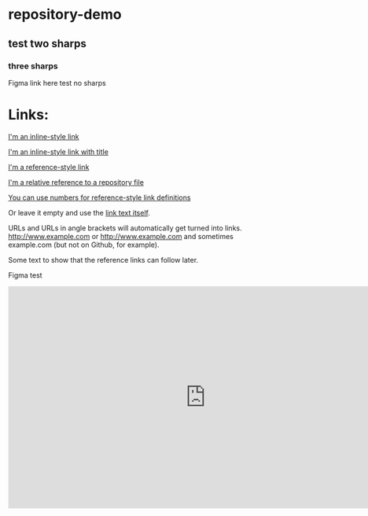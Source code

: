 # repository-demo
## test two sharps
### three sharps

Figma link here 
test no sharps


# Links:
[I'm an inline-style link](https://www.google.com)

[I'm an inline-style link with title](https://www.google.com "Google's Homepage")

[I'm a reference-style link][Arbitrary case-insensitive reference text]

[I'm a relative reference to a repository file](../blob/master/LICENSE)

[You can use numbers for reference-style link definitions][1]

Or leave it empty and use the [link text itself].

URLs and URLs in angle brackets will automatically get turned into links. 
http://www.example.com or <http://www.example.com> and sometimes 
example.com (but not on Github, for example).

Some text to show that the reference links can follow later.

[arbitrary case-insensitive reference text]: https://www.mozilla.org
[1]: http://slashdot.org
[link text itself]: http://www.reddit.com


Figma test
<iframe style="border: 1px solid rgba(0, 0, 0, 0.1);" width="800" height="450" src="https://www.figma.com/embed?embed_host=share&url=https%3A%2F%2Fwww.figma.com%2Fproto%2FyrEqwU4hpqMf5KgKbvSpMP%2FAcqua-R%3Ftype%3Ddesign%26node-id%3D23-7848%26scaling%3Dmin-zoom%26page-id%3D15%253A10353%26starting-point-node-id%3D23%253A7848" allowfullscreen></iframe>
